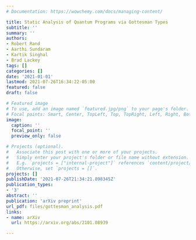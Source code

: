 ```yaml
---
# Documentation: https://wowchemy.com/docs/managing-content/

title: Static Analysis of Quantum Programs via Gottesman Types
subtitle: ''
summary: ''
authors:
- Robert Rand
- Aarthi Sundaram
- Kartik Singhal
- Brad Lackey
tags: []
categories: []
date: '2021-01-01'
lastmod: 2021-07-26T16:34:22-05:00
featured: false
draft: false

# Featured image
# To use, add an image named `featured.jpg/png` to your page's folder.
# Focal points: Smart, Center, TopLeft, Top, TopRight, Left, Right, BottomLeft, Bottom, BottomRight.
image:
  caption: ''
  focal_point: ''
  preview_only: false

# Projects (optional).
#   Associate this post with one or more of your projects.
#   Simply enter your project's folder or file name without extension.
#   E.g. `projects = ["internal-project"]` references `content/project/deep-learning/index.md`.
#   Otherwise, set `projects = []`.
projects: []
publishDate: '2021-07-26T21:34:21.898345Z'
publication_types:
- '3'
abstract: ''
publication: 'arXiv preprint'
url_pdf: files/gottesman_analysis.pdf
links:
- name: arXiv
  url: https://arxiv.org/abs/2101.08939

---
```

